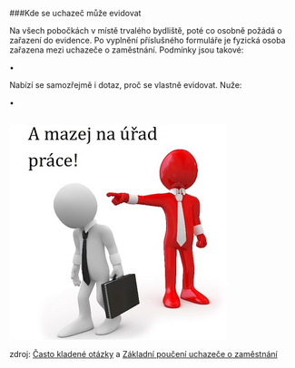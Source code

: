 ###Kde se uchazeč může evidovat


Na všech pobočkách v místě trvalého bydliště, poté co osobně požádá o zařazení do evidence. Po vyplnění příslušného formuláře je fyzická osoba zařazena mezi uchazeče o zaměstnání. Podmínky jsou takové:

•	


Nabízí se samozřejmě i dotaz, proč se vlastně evidovat. Nuže:

•	

<br>

<img src="/images/kde_se_evidovat.jpg" alt="kde_se_evidovat.jpg">

<br>

zdroj: [Často kladené otázky](http://portal.mpsv.cz/sz/call_centrum/faq) a [Základní poučení uchazeče o zaměstnání](https://formulare.mpsv.cz/okprace/cs/welcome/forms.jsp)
